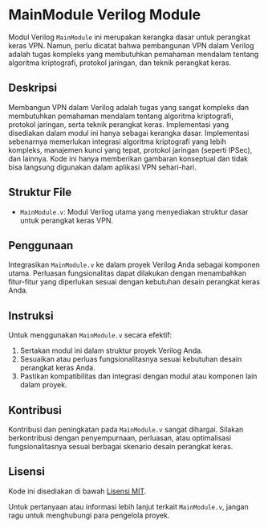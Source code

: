 # MainModule Verilog Module

Modul Verilog `MainModule` ini merupakan kerangka dasar untuk perangkat keras VPN. Namun, perlu dicatat bahwa pembangunan VPN dalam Verilog adalah tugas kompleks yang membutuhkan pemahaman mendalam tentang algoritma kriptografi, protokol jaringan, dan teknik perangkat keras.

## Deskripsi

Membangun VPN dalam Verilog adalah tugas yang sangat kompleks dan membutuhkan pemahaman mendalam tentang algoritma kriptografi, protokol jaringan, serta teknik perangkat keras. Implementasi yang disediakan dalam modul ini hanya sebagai kerangka dasar. Implementasi sebenarnya memerlukan integrasi algoritma kriptografi yang lebih kompleks, manajemen kunci yang tepat, protokol jaringan (seperti IPSec), dan lainnya. Kode ini hanya memberikan gambaran konseptual dan tidak bisa langsung digunakan dalam aplikasi VPN sehari-hari.

## Struktur File

- `MainModule.v`: Modul Verilog utama yang menyediakan struktur dasar untuk perangkat keras VPN.

## Penggunaan

Integrasikan `MainModule.v` ke dalam proyek Verilog Anda sebagai komponen utama. Perluasan fungsionalitas dapat dilakukan dengan menambahkan fitur-fitur yang diperlukan sesuai dengan kebutuhan desain perangkat keras Anda.

## Instruksi

Untuk menggunakan `MainModule.v` secara efektif:

1. Sertakan modul ini dalam struktur proyek Verilog Anda.
2. Sesuaikan atau perluas fungsionalitasnya sesuai kebutuhan desain perangkat keras Anda.
3. Pastikan kompatibilitas dan integrasi dengan modul atau komponen lain dalam proyek.

## Kontribusi

Kontribusi dan peningkatan pada `MainModule.v` sangat dihargai. Silakan berkontribusi dengan penyempurnaan, perluasan, atau optimalisasi fungsionalitasnya sesuai berbagai skenario desain perangkat keras.

## Lisensi

Kode ini disediakan di bawah [Lisensi MIT](https://github.com/otakdark).

Untuk pertanyaan atau informasi lebih lanjut terkait `MainModule.v`, jangan ragu untuk menghubungi para pengelola proyek.
